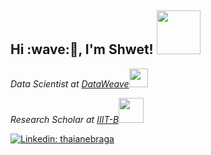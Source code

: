 <h2>Hi :wave:🏻, I'm Shwet! <img src="https://media.giphy.com/media/3og0ILTnJjTpHZwyOI/giphy.gif" width="70"></h2>
<p><em>Data Scientist at <a href="http://www.dataweave.com">DataWeave</a><img src="https://media.giphy.com/media/WUlplcMpOCEmTGBtBW/giphy.gif" width="30"> 
</em></p>
<p><em>Research Scholar at <a href="https://www.iiitb.ac.in/courses/master-of-science-by-researchdoctor-of-philosophy">IIIT-B</a><img src="https://media.giphy.com/media/dUYiHLvd7RHYDGpWoX/giphy.gif" width="40"> 
</em></p>

[![Linkedin: thaianebraga](https://img.shields.io/badge/-shwet-blue?style=flat-square&logo=Linkedin&logoColor=white&link=https://www.linkedin.com/in/shwetkm/)](https://www.linkedin.com/in/shwetkm/)

